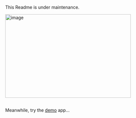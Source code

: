This Readme is under maintenance.

<img width="400" height="266" alt="image" src="https://github.com/user-attachments/assets/4528a53c-fab0-49b6-82f9-43df9f4ca3ef" />

\
Meanwhile, try the [demo](./demo.py) app...
